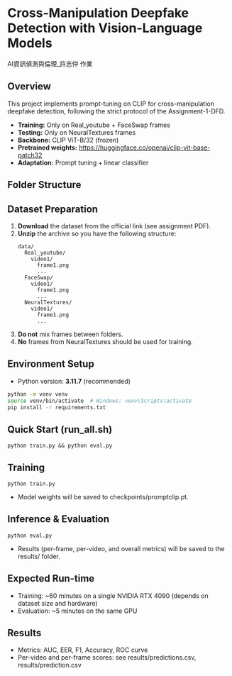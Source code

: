 # Cross-Manipulation Deepfake Detection with Vision-Language Models
AI資訊偵測與倫理_許志仲 作業

## Overview

This project implements prompt-tuning on CLIP for cross-manipulation deepfake detection, following the strict protocol of the Assignment-1-DFD.  
- **Training:** Only on Real_youtube + FaceSwap frames  
- **Testing:** Only on NeuralTextures frames  
- **Backbone:** CLIP ViT-B/32 (frozen)
- **Pretrained weights:** https://huggingface.co/openai/clip-vit-base-patch32 
- **Adaptation:** Prompt tuning + linear classifier

## Folder Structure


## Dataset Preparation

1. **Download** the dataset from the official link (see assignment PDF).
2. **Unzip** the archive so you have the following structure:
    ```
    data/
      Real_youtube/
        video1/
          frame1.png
          ...
      FaceSwap/
        video1/
          frame1.png
          ...
      NeuralTextures/
        video1/
          frame1.png
          ...
    ```
3. **Do not** mix frames between folders.  
4. **No** frames from NeuralTextures should be used for training.

## Environment Setup

- Python version: **3.11.7** (recommended)

```bash
python -m venv venv
source venv/bin/activate  # Windows: venv\Scripts\activate
pip install -r requirements.txt
```

## Quick Start (run_all.sh)
```
python train.py && python eval.py
```

## Training
```
python train.py
```
- Model weights will be saved to checkpoints/promptclip.pt.
## Inference & Evaluation
```
python eval.py
```
- Results (per-frame, per-video, and overall metrics) will be saved to the results/ folder.

## Expected Run-time
- Training: ~60 minutes on a single NVIDIA RTX 4090 (depends on dataset size and hardware)
- Evaluation: ~5 minutes on the same GPU

## Results
- Metrics: AUC, EER, F1, Accuracy, ROC curve
- Per-video and per-frame scores: see results/predictions.csv, results/prediction.csv
